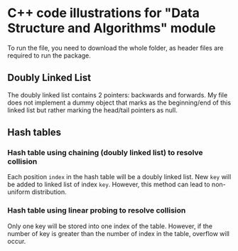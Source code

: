 # C++ code illustrations for "Data Structure and Algorithms" module

To run the file, you need to download the whole folder, as header files are required to run the package.

## Doubly Linked List

The doubly linked list contains 2 pointers: backwards and forwards. My file does not implement a dummy object that marks as the beginning/end of this linked list but rather marking the head/tail pointers as null.

## Hash tables

### Hash table using chaining (doubly linked list) to resolve collision

Each position `index` in the hash table will be a doubly linked list. New `key` will be added to linked list of index `key`. However, this method can lead to non-uniform distribution.

### Hash table using linear probing to resolve collision

Only one key will be stored into one index of the table. However, if the number of key is greater than the number of index in the table, overflow will occur.
